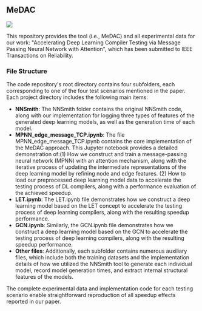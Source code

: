 ## MeDAC

<a href="./LICENSE"><img src="https://img.shields.io/badge/License-Apache2.0-a5fed.svg"></a> 

This repository provides the tool (i.e., MeDAC) and all experimental data for our work: "Accelerating Deep Learning Compiler Testing via
Message Passing Neural Network with Attention", which has been submitted to IEEE Transactions on Reliability. 

### File Structure
The code repository's root directory contains four subfolders, each corresponding to one of the four test scenarios mentioned in the paper.
Each project directory includes the following main items:
* **NNSmith**: The NNSmith folder contains the original NNSmith code, along with our implementation for logging three types of features of the generated deep learning models, as well as the generation time of each model.
* **MPNN_edge_message_TCP.ipynb**: The file MPNN_edge_message_TCP.ipynb contains the core implementation of the MeDAC approach. This Jupyter notebook provides a detailed demonstration of:(1) How we construct and train a message-passing neural network (MPNN) with an attention mechanism, along with the iterative process of updating the intermediate representations of the deep learning model by refining node and edge features. (2) How to load our preprocessed deep learning model data to accelerate the testing process of DL compilers, along with a performance evaluation of the achieved speedup.
* **LET.ipynb**: The LET.ipynb file demonstrates how we construct a deep learning model based on the LET concept to accelerate the testing process of deep learning compilers, along with the resulting speedup performance.
* **GCN.ipynb**: Similarly, the GCN.ipynb file demonstrates how we construct a deep learning model based on the GCN to accelerate the testing process of deep learning compilers, along with the resulting speedup performance.
* **Other files**: Additionally, each subfolder contains numerous auxiliary files, which include both the training datasets and the implementation details of how we utilized the NNSmith tool to generate each individual model, record model generation times, and extract internal structural features of the models.

The complete experimental data and implementation code for each testing scenario enable straightforward reproduction of all speedup effects reported in our paper.

